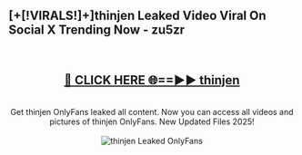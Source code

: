 <h2>[+[!VIRALS!]+]thinjen Leaked Video Viral On Social X Trending Now - zu5zr</h2>
<br>
<div align="center">
<h2><a href="https://libra.edu.pl?thinjen" rel="nofollow">🔴 CLICK HERE 🌐==►► thinjen</a></h2>
<br>
Get thinjen OnlyFans leaked all content. Now you can access all videos and pictures of thinjen OnlyFans. New Updated Files 2025!
<br>
<br>
<a href="https://libra.edu.pl?thinjen" rel="nofollow" data-target="animated-image.originalLink"><img src="https://i.ibb.co.com/WyWwxjT/player-gif2.gif" alt="thinjen Leaked OnlyFans" style="max-width: 100%; display: inline-block;" data-target="animated-image.originalImage"></a>
</div>
<br>